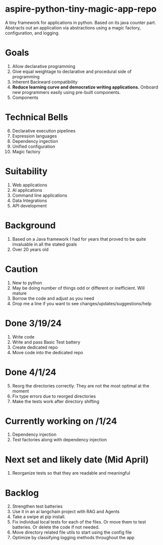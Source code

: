 # aspire-python-tiny-magic-app-repo
A tiny framework for applications in python. Based on its java counter part. Abstracts out an application via abstractions using a magic factory, configuration, and logging.

# Goals
1. Allow declarative programming
2. Give equal weightage to declarative and procedural side of programming
3. Inherent Backward compatibility
4. **Reduce learning curve and democratize writing applications.** Onboard new programmers easily using pre-built components. 
5. Components

# Technical Bells
6. Declarative execution pipelines
6. Expression languages
7. Dependency ingection
8. Unified configuration 
9. Magic factory

# Suitability
1. Web applications
2. AI applications
3. Command line applications
4. Data Integrations
5. API development

# Background
1. Based on a Java framework I had for years that proved to be quite invaluable in all the stated goals
2. Over 20 years old

# Caution
1. New to python
2. May be doing number of things odd or different or inefficient. Will mature
3. Borrow the code and adjust as you need
4. Drop me a line if you want to see changes/updates/suggestions/help

# Done 3/19/24
1. Write code
2. Write and pass Basic Test battery
3. Create dedicated repo
4. Move code into the dedicated repo

# Done 4/1/24
5. Reorg the directories correctly. They are not the most optimal at the moment
6. Fix type errors due to reorged directories
7. Make the tests work after directory shifting

# Currently working on /1/24
1. Dependency injection
2. Test factories along with dependency injection

# Next set and likely date (Mid April)
1. Reorganize tests so that they are readable and meaningful

# Backlog
2. Strengthen test batteries
3. Use it in an ai langchain project with RAG and Agents
4. Take a swipe at pip install.
5. Fix individual local tests for each of the files. Or move them to test batteries. Or delete the code if not needed.
6. Move directory related file utils to start using the config file
7. Optimize by classifying logging methods throughout the app

